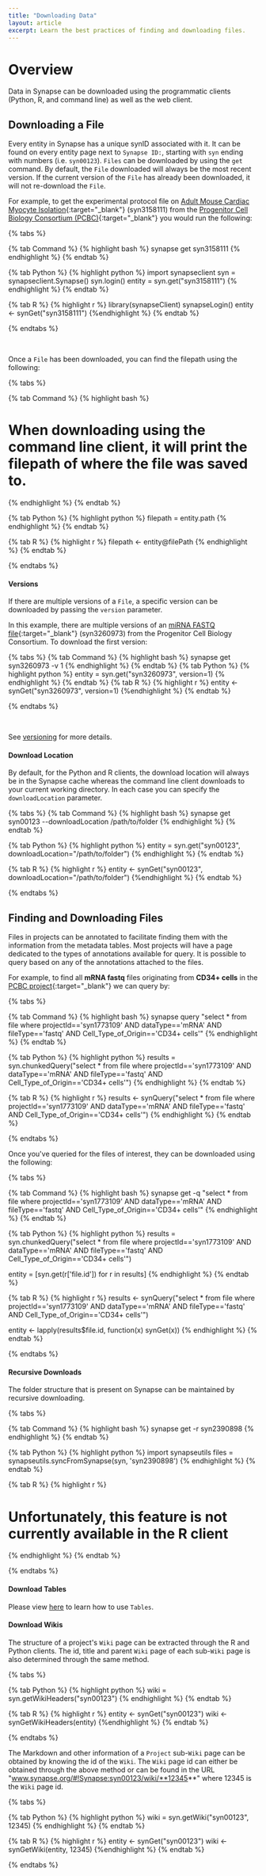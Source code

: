 ```yaml
---
title: "Downloading Data"
layout: article
excerpt: Learn the best practices of finding and downloading files.
---
```


# Overview

Data in Synapse can be downloaded using the programmatic clients (Python, R, and command line) as well as the web client. 

## Downloading a File

Every entity in Synapse has a unique synID associated with it.  It can be found on every entity page next to `Synapse ID:`, starting with `syn` ending with numbers (i.e. `syn00123`).
`Files` can be downloaded by using the `get` command. By default, the `File` downloaded will always be the most recent version. If the current version of the `File` has already been downloaded, it will not re-download the `File`.

For example, to get the experimental protocol file on [Adult Mouse Cardiac Myocyte Isolation](https://www.synapse.org/#!Synapse:syn3158111){:target="_blank"} (syn3158111) from the [Progenitor Cell Biology Consortium (PCBC)](https://www.synapse.org/#!Synapse:syn177310){:target="_blank"} you would run the following:


{% tabs %}

{% tab Command %}
{% highlight bash %}
synapse get syn3158111
{% endhighlight %}
{% endtab %}

{% tab Python %}
{% highlight python %}
import synapseclient
syn = synapseclient.Synapse()
syn.login()
entity = syn.get("syn3158111")
{% endhighlight %}
{% endtab %}

{% tab R %}
{% highlight r %}
library(synapseClient)
synapseLogin()
entity <- synGet("syn3158111")
{%endhighlight %}
{% endtab %}

{% endtabs %}

<br/>

Once a `File` has been downloaded, you can find the filepath using the following:

{% tabs %}

{% tab Command %}
{% highlight bash %}
# When downloading using the command line client, it will print the filepath of where the file was saved to.
{% endhighlight %}
{% endtab %}


{% tab Python %}
{% highlight python %}
filepath = entity.path
{% endhighlight %}
{% endtab %}

{% tab R %}
{% highlight r %}
filepath <- entity@filePath
{% endhighlight %}
{% endtab %}

{% endtabs %}


#### Versions

If there are multiple versions of a `File`, a specific version can be downloaded by passing the `version` parameter.

In this example, there are multiple versions of an [miRNA FASTQ file](https://www.synapse.org/#!Synapse:syn3260973){:target="_blank"} (syn3260973) from the Progenitor Cell Biology Consortium. To download the first version:

{% tabs %}
{% tab Command %}
{% highlight bash %}
synapse get syn3260973 -v 1
{% endhighlight %}
{% endtab %}
{% tab Python %}
{% highlight python %}
entity = syn.get("syn3260973", version=1)
{% endhighlight %}
{% endtab %}
{% tab R %}
{% highlight r %}
entity <- synGet("syn3260973", version=1)
{%endhighlight %}
{% endtab %}

{% endtabs %}

<br/>

See [versioning](http://docs.synapse.org/articles/versioning.html) for more details.


#### Download Location

By default, for the Python and R clients, the download location will always be in the Synapse cache whereas the command line client downloads to your current working directory. In each case you can specify the `downloadLocation` parameter.

{% tabs %}
{% tab Command %}
{% highlight bash %}
synapse get syn00123 --downloadLocation /path/to/folder
{% endhighlight %}
{% endtab %}

{% tab Python %}
{% highlight python %}
entity = syn.get("syn00123", downloadLocation="/path/to/folder")
{% endhighlight %}
{% endtab %}

{% tab R %}
{% highlight r %}
entity <- synGet("syn00123", downloadLocation="/path/to/folder")
{%endhighlight %}
{% endtab %}

{% endtabs %}



## Finding and Downloading Files

Files in projects can be annotated to facilitate finding them with the information from the metadata tables. Most projects will have a page dedicated to the types of annotations available for query. It is possible to query based on any of the annotations attached to the files.

For example, to find all **mRNA fastq** files originating from **CD34+ cells** in the [PCBC project](https://www.synapse.org/#!Synapse:syn1773109){:target="_blank"} we can query by:

{% tabs %}

{% tab Command %}
{% highlight bash %}
synapse query "select * from file where projectId=='syn1773109' AND dataType=='mRNA' AND fileType=='fastq' AND Cell_Type_of_Origin=='CD34+ cells'"
{% endhighlight %}
{% endtab %}


{% tab Python %}
{% highlight python %}
results = syn.chunkedQuery("select * from file where projectId=='syn1773109' AND dataType=='mRNA' AND fileType=='fastq' AND Cell_Type_of_Origin=='CD34+ cells'")
{% endhighlight %}
{% endtab %}

{% tab R %}
{% highlight r %}
results <- synQuery("select * from file where projectId=='syn1773109' AND dataType=='mRNA' AND fileType=='fastq' AND Cell_Type_of_Origin=='CD34+ cells'")
{% endhighlight %}
{% endtab %}

{% endtabs %}

Once you've queried for the files of interest, they can be downloaded using the following:


{% tabs %}

{% tab Command %}
{% highlight bash %}
synapse get -q "select * from file where projectId=='syn1773109' AND dataType=='mRNA' AND fileType=='fastq' AND Cell_Type_of_Origin=='CD34+ cells'"
{% endhighlight %}
{% endtab %}


{% tab Python %}
{% highlight python %}
results = syn.chunkedQuery("select * from file where projectId=='syn1773109' AND dataType=='mRNA' AND fileType=='fastq' AND Cell_Type_of_Origin=='CD34+ cells'")

entity = [syn.get(r['file.id']) for r in results]
{% endhighlight %}
{% endtab %}

{% tab R %}
{% highlight r %}
results <- synQuery("select * from file where projectId=='syn1773109' AND dataType=='mRNA' AND fileType=='fastq' AND Cell_Type_of_Origin=='CD34+ cells'")

entity <- lapply(results$file.id, function(x) synGet(x))
{% endhighlight %}
{% endtab %}

{% endtabs %}

#### Recursive Downloads

The folder structure that is present on Synapse can be maintained by recursive downloading. 

{% tabs %}

{% tab Command %}
{% highlight bash %}
synapse get -r syn2390898
{% endhighlight %}
{% endtab %}

{% tab Python %}
{% highlight python %}
import synapseutils
files = synapseutils.syncFromSynapse(syn, 'syn2390898')
{% endhighlight %}
{% endtab %}

{% tab R %}
{% highlight r %}
# Unfortunately, this feature is not currently available in the R client
{% endhighlight %}
{% endtab %}

{% endtabs %}

#### Download Tables

Please view [here](http://docs.synapse.org/articles/tables.html#making-changes-to-tables) to learn how to use `Tables`.


#### Download Wikis

The structure of a project's `Wiki` page can be extracted through the R and Python clients.  The id, title and parent `Wiki` page of each sub-`Wiki` page is also determined through the same method.


{% tabs %}

{% tab Python %}
{% highlight python %}
wiki = syn.getWikiHeaders("syn00123")
{% endhighlight %}
{% endtab %}

{% tab R %}
{% highlight r %}
entity <- synGet("syn00123")
wiki <- synGetWikiHeaders(entity)
{%endhighlight %}
{% endtab %}

{% endtabs %}


The Markdown and other information of a `Project` sub-`Wiki` page can be obtained by knowing the id of the `Wiki`. The `Wiki` page id can either be obtained through the above method or can be found in the URL "www.synapse.org/#!Synapse:syn00123/wiki/**12345**" where 12345 is the `Wiki` page id. 


{% tabs %}

{% tab Python %}
{% highlight python %}
wiki = syn.getWiki("syn00123", 12345)
{% endhighlight %}
{% endtab %}

{% tab R %}
{% highlight r %}
entity <- synGet("syn00123")
wiki <- synGetWiki(entity, 12345)
{%endhighlight %}
{% endtab %}

{% endtabs %}


